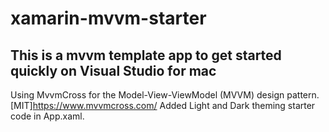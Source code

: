 # xamarin-mvvm-starter

## This is a mvvm template app to get started quickly on Visual Studio for mac
Using MvvmCross for the Model-View-ViewModel (MVVM) design pattern. [MIT]https://www.mvvmcross.com/
Added Light and Dark theming starter code in App.xaml.